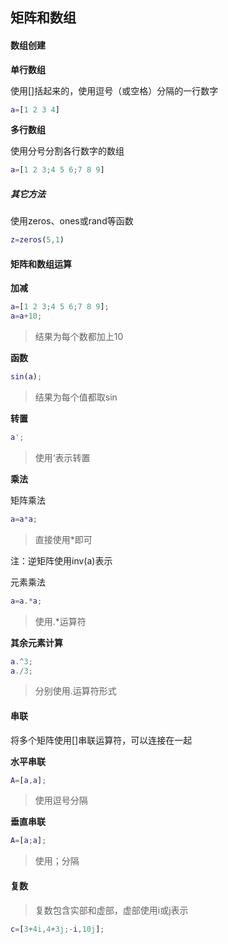 ## 矩阵和数组

#### 数组创建

**单行数组**

使用[]括起来的，使用逗号（或空格）分隔的一行数字

```matlab
a=[1 2 3 4]
```

**多行数组**

使用分号分割各行数字的数组

```matlab
a=[1 2 3;4 5 6;7 8 9]
```

##### 其它方法

使用zeros、ones或rand等函数

```matlab
z=zeros(5,1)
```



#### 矩阵和数组运算

**加减**

```matlab
a=[1 2 3;4 5 6;7 8 9];
a=a+10;
```

> 结果为每个数都加上10

**函数**

```matlab
sin(a);
```

> 结果为每个值都取sin

**转置**

```matlab
a';
```

> 使用‘表示转置

**乘法**

矩阵乘法

```matlab
a=a*a;
```

> 直接使用*即可

注：逆矩阵使用inv(a)表示



元素乘法

```matlab
a=a.*a;
```

> 使用.*运算符



**其余元素计算**

```matlab
a.^3;
a./3;
```

> 分别使用.运算符形式



#### 串联

将多个矩阵使用[]串联运算符，可以连接在一起

**水平串联**

```matlab
A=[a,a];
```

> 使用逗号分隔

**垂直串联**

```matlab
A=[a;a];
```

> 使用；分隔



#### 复数

> 复数包含实部和虚部，虚部使用i或j表示

```matlab
c=[3+4i,4+3j;-i,10j];
```

